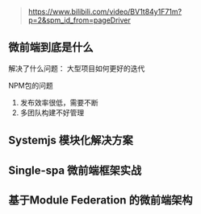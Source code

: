 > https://www.bilibili.com/video/BV1t84y1F71m?p=2&spm_id_from=pageDriver

## 微前端到底是什么



解决了什么问题： 大型项目如何更好的迭代

NPM包的问题

1. 发布效率很低，需要不断
2. 多团队构建不好管理



## Systemjs 模块化解决方案



## Single-spa 微前端框架实战



## 基于Module Federation 的微前端架构

